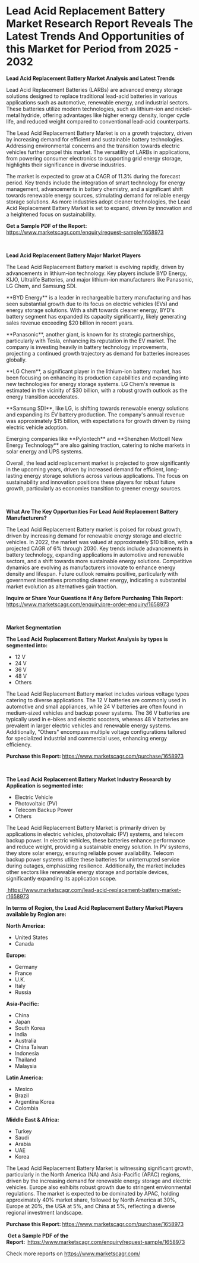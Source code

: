 <p><h1>Lead Acid Replacement Battery Market Research Report Reveals The Latest Trends And Opportunities of this Market for Period from 2025 - 2032</h1></p><p><strong>Lead Acid Replacement Battery Market Analysis and Latest Trends</strong></p>
<p><p>Lead Acid Replacement Batteries (LARBs) are advanced energy storage solutions designed to replace traditional lead-acid batteries in various applications such as automotive, renewable energy, and industrial sectors. These batteries utilize modern technologies, such as lithium-ion and nickel-metal hydride, offering advantages like higher energy density, longer cycle life, and reduced weight compared to conventional lead-acid counterparts.</p><p>The Lead Acid Replacement Battery Market is on a growth trajectory, driven by increasing demand for efficient and sustainable battery technologies. Addressing environmental concerns and the transition towards electric vehicles further propel this market. The versatility of LARBs in applications, from powering consumer electronics to supporting grid energy storage, highlights their significance in diverse industries.</p><p>The market is expected to grow at a CAGR of 11.3% during the forecast period. Key trends include the integration of smart technology for energy management, advancements in battery chemistry, and a significant shift towards renewable energy sources, stimulating demand for reliable energy storage solutions. As more industries adopt cleaner technologies, the Lead Acid Replacement Battery Market is set to expand, driven by innovation and a heightened focus on sustainability.</p></p>
<p><strong>Get a Sample PDF of the Report:&nbsp;</strong> <a href="https://www.marketscagr.com/enquiry/request-sample/1658973?utm_campaign=2339&utm_medium=2&utm_source=Github&utm_content=ia&utm_term=13022025&utm_id=lead-acid-replacement-battery">https://www.marketscagr.com/enquiry/request-sample/1658973</a></p>
<p>&nbsp;</p>
<p><strong>Lead Acid Replacement Battery Major Market Players</strong></p>
<p><p>The Lead Acid Replacement Battery market is evolving rapidly, driven by advancements in lithium-ion technology. Key players include BYD Energy, KIJO, Ultralife Batteries, and major lithium-ion manufacturers like Panasonic, LG Chem, and Samsung SDI.</p><p>**BYD Energy** is a leader in rechargeable battery manufacturing and has seen substantial growth due to its focus on electric vehicles (EVs) and energy storage solutions. With a shift towards cleaner energy, BYD's battery segment has expanded its capacity significantly, likely generating sales revenue exceeding $20 billion in recent years.</p><p>**Panasonic**, another giant, is known for its strategic partnerships, particularly with Tesla, enhancing its reputation in the EV market. The company is investing heavily in battery technology improvements, projecting a continued growth trajectory as demand for batteries increases globally.</p><p>**LG Chem**, a significant player in the lithium-ion battery market, has been focusing on enhancing its production capabilities and expanding into new technologies for energy storage systems. LG Chem's revenue is estimated in the vicinity of $30 billion, with a robust growth outlook as the energy transition accelerates.</p><p>**Samsung SDI**, like LG, is shifting towards renewable energy solutions and expanding its EV battery production. The company's annual revenue was approximately $15 billion, with expectations for growth driven by rising electric vehicle adoption.</p><p>Emerging companies like **Pylontech** and **Shenzhen Mottcell New Energy Technology** are also gaining traction, catering to niche markets in solar energy and UPS systems. </p><p>Overall, the lead acid replacement market is projected to grow significantly in the upcoming years, driven by increased demand for efficient, long-lasting energy storage solutions across various applications. The focus on sustainability and innovation positions these players for robust future growth, particularly as economies transition to greener energy sources.</p></p>
<p>&nbsp;</p>
<p><strong>What Are The Key Opportunities For Lead Acid Replacement Battery Manufacturers?</strong></p>
<p><p>The Lead Acid Replacement Battery market is poised for robust growth, driven by increasing demand for renewable energy storage and electric vehicles. In 2022, the market was valued at approximately $10 billion, with a projected CAGR of 6% through 2030. Key trends include advancements in battery technology, expanding applications in automotive and renewable sectors, and a shift towards more sustainable energy solutions. Competitive dynamics are evolving as manufacturers innovate to enhance energy density and lifespan. Future outlook remains positive, particularly with government incentives promoting cleaner energy, indicating a substantial market evolution as alternatives gain traction.</p></p>
<p><strong>Inquire or Share Your Questions If Any Before Purchasing This Report:</strong> <a href="https://www.marketscagr.com/enquiry/pre-order-enquiry/1658973?utm_campaign=2339&utm_medium=2&utm_source=Github&utm_content=ia&utm_term=13022025&utm_id=lead-acid-replacement-battery">https://www.marketscagr.com/enquiry/pre-order-enquiry/1658973</a></p>
<p>&nbsp;</p>
<p><strong>Market Segmentation</strong></p>
<p><strong>The Lead Acid Replacement Battery Market Analysis by types is segmented into:</strong></p>
<p><ul><li>12 V</li><li>24 V</li><li>36 V</li><li>48 V</li><li>Others</li></ul></p>
<p><p>The Lead Acid Replacement Battery market includes various voltage types catering to diverse applications. The 12 V batteries are commonly used in automotive and small appliances, while 24 V batteries are often found in medium-sized vehicles and backup power systems. The 36 V batteries are typically used in e-bikes and electric scooters, whereas 48 V batteries are prevalent in larger electric vehicles and renewable energy systems. Additionally, "Others" encompass multiple voltage configurations tailored for specialized industrial and commercial uses, enhancing energy efficiency.</p></p>
<p><strong>Purchase this Report:&nbsp;</strong><a href="https://www.marketscagr.com/purchase/1658973?utm_campaign=2339&utm_medium=2&utm_source=Github&utm_content=ia&utm_term=13022025&utm_id=lead-acid-replacement-battery">https://www.marketscagr.com/purchase/1658973</a></p>
<p>&nbsp;</p>
<p><strong>The Lead Acid Replacement Battery Market Industry Research by Application is segmented into:</strong></p>
<p><ul><li>Electric Vehicle</li><li>Photovoltaic (PV)</li><li>Telecom Backup Power</li><li>Others</li></ul></p>
<p><p>The Lead Acid Replacement Battery Market is primarily driven by applications in electric vehicles, photovoltaic (PV) systems, and telecom backup power. In electric vehicles, these batteries enhance performance and reduce weight, providing a sustainable energy solution. In PV systems, they store solar energy, ensuring reliable power availability. Telecom backup power systems utilize these batteries for uninterrupted service during outages, emphasizing resilience. Additionally, the market includes other sectors like renewable energy storage and portable devices, significantly expanding its application scope.</p></p>
<p><a href="https://www.marketscagr.com/lead-acid-replacement-battery-market-r1658973?utm_campaign=2339&utm_medium=2&utm_source=Github&utm_content=ia&utm_term=13022025&utm_id=lead-acid-replacement-battery">&nbsp;https://www.marketscagr.com/lead-acid-replacement-battery-market-r1658973</a></p>
<p><strong>In terms of Region, the Lead Acid Replacement Battery Market Players available by Region are:</strong></p>
<p>
    <p> <strong> North America: </strong>
        <ul>
            <li>United States</li>
            <li>Canada</li>
        </ul>
        </p> 
    <p> <strong> Europe: </strong>
        <ul>
            <li>Germany</li>
            <li>France</li>
            <li>U.K.</li>
            <li>Italy</li>
            <li>Russia</li>
        </ul>
        </p> 
    <p> <strong> Asia-Pacific: </strong>
        <ul>
            <li>China</li>
            <li>Japan</li>
            <li>South Korea</li>
            <li>India</li>
            <li>Australia</li>
            <li>China Taiwan</li>
            <li>Indonesia</li>
            <li>Thailand</li>
            <li>Malaysia</li>
        </ul>
        </p> 
    <p> <strong> Latin America: </strong>
        <ul>
            <li>Mexico</li>
            <li>Brazil</li>
            <li>Argentina Korea</li>
            <li>Colombia</li>
        </ul>
        </p> 
    <p> <strong> Middle East & Africa: </strong>
        <ul>
            <li>Turkey</li>
            <li>Saudi</li>
            <li>Arabia</li>
            <li>UAE</li>
            <li>Korea</li>
        </ul>
    </p>
    </p>
<p><p>The Lead Acid Replacement Battery Market is witnessing significant growth, particularly in the North America (NA) and Asia-Pacific (APAC) regions, driven by the increasing demand for renewable energy storage and electric vehicles. Europe also exhibits robust growth due to stringent environmental regulations. The market is expected to be dominated by APAC, holding approximately 40% market share, followed by North America at 30%, Europe at 20%, the USA at 5%, and China at 5%, reflecting a diverse regional investment landscape.</p></p>
<p><strong>Purchase this Report: </strong><a href="https://www.marketscagr.com/purchase/1658973?utm_campaign=2339&utm_medium=2&utm_source=Github&utm_content=ia&utm_term=13022025&utm_id=lead-acid-replacement-battery">https://www.marketscagr.com/purchase/1658973</a></p>
<p>&nbsp;<strong>Get a Sample PDF of the Report:&nbsp;&nbsp;</strong><a href="https://www.marketscagr.com/enquiry/request-sample/1658973?utm_campaign=2339&utm_medium=2&utm_source=Github&utm_content=ia&utm_term=13022025&utm_id=lead-acid-replacement-battery">https://www.marketscagr.com/enquiry/request-sample/1658973</a></p>
<p><strong></strong></p>
<p>Check more reports on <a href="https://www.marketscagr.com/?utm_campaign=2339&utm_medium=2&utm_source=Github&utm_content=ia&utm_term=13022025&utm_id=lead-acid-replacement-battery">https://www.marketscagr.com/</a></p>